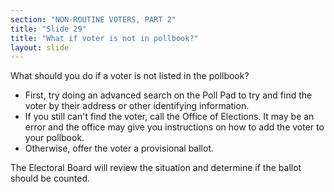 ```yaml
---
section: "NON-ROUTINE VOTERS, PART 2"
title: "Slide 29"
title: "What if voter is not in pollbook?"
layout: slide
---
```


What should you do if a voter is not listed in the pollbook?

- First, try doing an advanced search on the Poll Pad to try and find the voter by their address or other identifying information.
- If you still can't find the voter, call the Office of Elections. It may be an error and the office may give you instructions on how to add the voter to your pollbook.
- Otherwise, offer the voter a provisional ballot.

The Electoral Board will review the situation and determine if the ballot should be counted.



